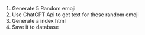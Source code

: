 1. Generate 5 Random emoji
2. Use ChatGPT Api to get text for these random emoji
3. Generate a index html
4. Save it to database
